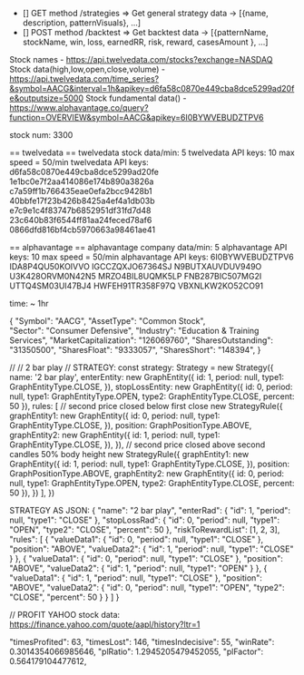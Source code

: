 - [] GET method /strategies => Get general strategy data -> [{name, description, patternVisuals}, ...]
- [] POST method /backtest => Get backtest data -> [{patternName, stockName, win, loss, earnedRR, risk, reward, casesAmount }, ...]

Stock names - https://api.twelvedata.com/stocks?exchange=NASDAQ
Stock data(high,low,open,close,volume) - https://api.twelvedata.com/time_series?&symbol=AACG&interval=1h&apikey=d6fa58c0870e449cba8dce5299ad20fe&outputsize=5000
Stock fundamental data() - https://www.alphavantage.co/query?function=OVERVIEW&symbol=AACG&apikey=6I0BYWVEBUDZTPV6

stock num: 3300

== twelvedata ==
twelvedata stock data/min: 5
twelvedata API keys: 10
max speed = 50/min
twelvedata API keys:
d6fa58c0870e449cba8dce5299ad20fe
1e1bc0e7f2aa414086e174b890a3826a
c7a59ff1b766435eae0efa2bcc9428b1
40bbfe17f23b426b8425a4ef4a1db03b
e7c9e1c4f83747b6852951df31fd7d48
23c640b83f6544ff81aa24feced78af6
0866dfd816bf4cb5970663a98461ae41

== alphavantage ==
alphavantage company data/min: 5
alphavantage API keys: 10
max speed = 50/min
alphavantage API keys:
6I0BYWVEBUDZTPV6
IDA8P4QU50KOIVVO
IGCCZQXJO67364SJ
N9BUTXAUVDUV949O
U3K428ORVM0N42N5
MRZO4BIL8UQMK5LP
FNB287BIC507MG2I
UTTQ4SM03UI47BJ4
HWFEH91TR358F97Q
VBXNLKW2KO52CO91

time: ~ 1hr

{
"Symbol": "AACG",
"AssetType": "Common Stock",  
"Sector": "Consumer Defensive",
"Industry": "Education & Training Services",
"MarketCapitalization": "126069760",
"SharesOutstanding": "31350500",
"SharesFloat": "9333057",
"SharesShort": "148394",
}

//
// 2 bar play
//
STRATEGY:
const strategy: Strategy = new Strategy({
name: '2 bar play',
enterEntity: new GraphEntity({
id: 1,
period: null,
type1: GraphEntityType.CLOSE,
}),
stopLossEntity: new GraphEntity({
id: 0,
period: null,
type1: GraphEntityType.OPEN,
type2: GraphEntityType.CLOSE,
percent: 50
}),
rules: [
// second price closed below first close
new StrategyRule({
graphEntity1: new GraphEntity({
id: 0,
period: null,
type1: GraphEntityType.CLOSE,
}),
position: GraphPositionType.ABOVE,
graphEntity2: new GraphEntity({
id: 1,
period: null,
type1: GraphEntityType.CLOSE,
}),
}),
// second price closed above second candles 50% body height
new StrategyRule({
graphEntity1: new GraphEntity({
id: 1,
period: null,
type1: GraphEntityType.CLOSE,
}),
position: GraphPositionType.ABOVE,
graphEntity2: new GraphEntity({
id: 0,
period: null,
type1: GraphEntityType.OPEN,
type2: GraphEntityType.CLOSE,
percent: 50
}),
})
],
})

STRATEGY AS JSON:
{
"name": "2 bar play",
"enterRad": {
"id": 1,
"period": null,
"type1": "CLOSE"
},
"stopLossRad": {
"id": 0,
"period": null,
"type1": "OPEN",
"type2": "CLOSE",
"percent": 50
},
"riskToRewardList": [1, 2, 3],
"rules": [
{
"valueData1": {
"id": 0,
"period": null,
"type1": "CLOSE"
},
"position": "ABOVE",
"valueData2": {
"id": 1,
"period": null,
"type1": "CLOSE"
}
},
{
"valueData1": {
"id": 0,
"period": null,
"type1": "CLOSE"
},
"position": "ABOVE",
"valueData2": {
"id": 1,
"period": null,
"type1": "OPEN"
}
},
{
"valueData1": {
"id": 1,
"period": null,
"type1": "CLOSE"
},
"position": "ABOVE",
"valueData2": {
"id": 0,
"period": null,
"type1": "OPEN",
"type2": "CLOSE",
"percent": 50
}
}
]
}

// PROFIT
YAHOO stock data: https://finance.yahoo.com/quote/aapl/history?ltr=1

"timesProfited": 63,
"timesLost": 146,
"timesIndecisive": 55,
"winRate": 0.3014354066985646,
"plRatio": 1.2945205479452055,
"plFactor": 0.564179104477612,
